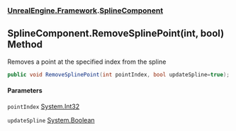 ### [UnrealEngine.Framework](./UnrealEngine-Framework.md 'UnrealEngine.Framework').[SplineComponent](./SplineComponent.md 'UnrealEngine.Framework.SplineComponent')
## SplineComponent.RemoveSplinePoint(int, bool) Method
Removes a point at the specified index from the spline  
```csharp
public void RemoveSplinePoint(int pointIndex, bool updateSpline=true);
```
#### Parameters
<a name='UnrealEngine-Framework-SplineComponent-RemoveSplinePoint(int_bool)-pointIndex'></a>
`pointIndex` [System.Int32](https://docs.microsoft.com/en-us/dotnet/api/System.Int32 'System.Int32')  
  
<a name='UnrealEngine-Framework-SplineComponent-RemoveSplinePoint(int_bool)-updateSpline'></a>
`updateSpline` [System.Boolean](https://docs.microsoft.com/en-us/dotnet/api/System.Boolean 'System.Boolean')  
  
